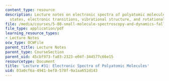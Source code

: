 ```yaml
---
content_type: resource
description: Lecture notes on electronic spectra of polyatomic molecules, electronic
  states, electronic transitions, vibrational structure, and rotational structure.
file: /media/courses/5-80-small-molecule-spectroscopy-and-dynamics-fall-2008/03a0cf6a4941bef8578f9a1aa652d143_31_580ln_fa08.pdf
file_type: application/pdf
learning_resource_types:
- Lecture Notes
ocw_type: OCWFile
parent_title: Lecture Notes
parent_type: CourseSection
parent_uid: 45cbf973-fa83-2323-e04f-344577c66e15
resourcetype: Document
title: 'Lecture #31: Electronic Spectra of Polyatomic Molecules'
uid: 03a0cf6a-4941-bef8-578f-9a1aa652d143
---
```


